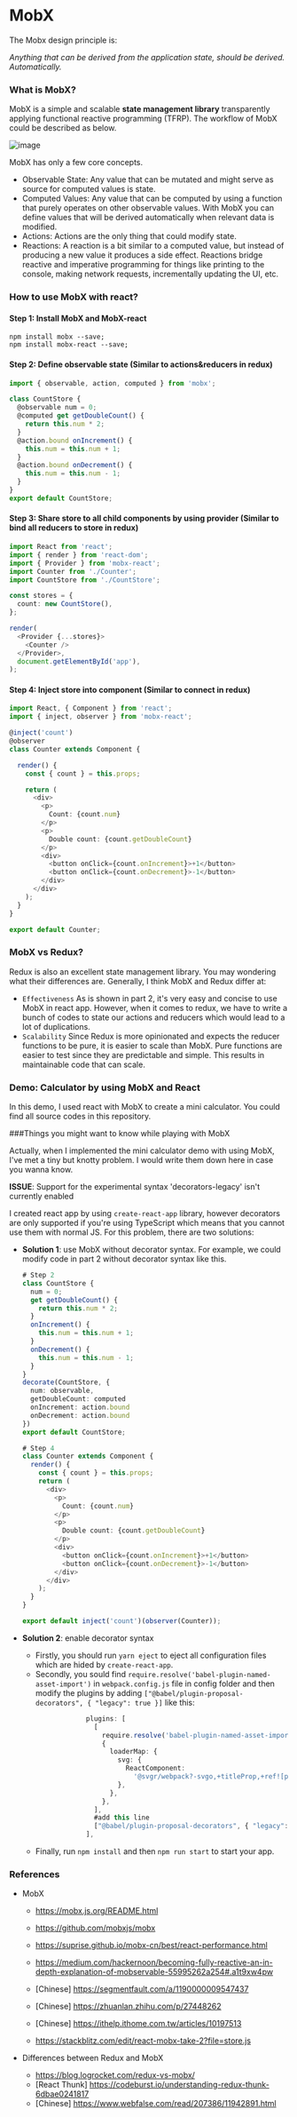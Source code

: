 # MobX



The Mobx design principle is:

*Anything that can be derived from the application state, should be derived. Automatically.*



### What is MobX?

MobX is a simple and scalable **state management library** transparently applying functional reactive programming (TFRP). The workflow of MobX could be described as below.

![image](./flow.png)

MobX has only a few core concepts. 

* Observable State: Any value that can be mutated and might serve as source for computed values is state. 
* Computed Values: Any value that can be computed by using a function that purely operates on other observable values. With MobX you can define values that will be derived automatically when relevant data is modified.
* Actions: Actions are the only thing that could modify state.
* Reactions: A reaction is a bit similar to a computed value, but instead of producing a new value it produces a side effect. Reactions bridge reactive and imperative programming for things like printing to the console, making network requests, incrementally updating the UI, etc. 



### How to use MobX with react?

#### Step 1: Install MobX and MobX-react

```node
npm install mobx --save;
npm install mobx-react --save;
```

#### Step 2: Define observable state (Similar to actions&reducers in redux)

```typescript
import { observable, action, computed } from 'mobx';

class CountStore {
  @observable num = 0;            
  @computed get getDoubleCount() {
    return this.num * 2;
  }
  @action.bound onIncrement() {
    this.num = this.num + 1;
  }
  @action.bound onDecrement() {
    this.num = this.num - 1;
  }
}
export default CountStore;
```

#### Step 3: Share store to all child components by using provider (Similar to bind all reducers to store in redux)

```typescript
import React from 'react';
import { render } from 'react-dom';
import { Provider } from 'mobx-react';
import Counter from './Counter';
import CountStore from './CountStore';

const stores = {
  count: new CountStore(),
};

render(
  <Provider {...stores}>
    <Counter />
  </Provider>,
  document.getElementById('app'),
);
```

#### Step 4: Inject store into component (Similar to connect in redux)

```typescript
import React, { Component } from 'react';
import { inject, observer } from 'mobx-react';

@inject('count')
@observer
class Counter extends Component {

  render() {
    const { count } = this.props;

    return (
      <div>
        <p>
          Count: {count.num}
        </p>
        <p>
          Double count: {count.getDoubleCount}
        </p>
        <div>
          <button onClick={count.onIncrement}>+1</button>
          <button onClick={count.onDecrement}>-1</button>
        </div>
      </div>
    );
  }
}

export default Counter;
```



### MobX vs Redux?

Redux is also an excellent state management library. You may wondering what their differences are. Generally, I think MobX and Redux differ at: 

* `Effectiveness` As is shown in part 2, it's very easy and concise to use MobX in react app. However, when it comes to redux, we have to write a bunch of codes to state our actions and reducers which would lead to a lot of duplications. 
* `Scalability` Since Redux is more opinionated and expects the reducer functions to be pure, it is easier to scale than MobX. Pure functions are easier to test since they are predictable and simple. This results in maintainable code that can scale. 



### Demo: Calculator by using MobX and React

In this demo, I used react with MobX to create a mini calculator. You could find all source codes in this repository.  



###Things you might want to know while playing with MobX

Actually, when I implemented the mini calculator demo with using MobX, I've met a tiny but knotty problem. I would write them down here in case you wanna know. 

**ISSUE**: Support for the experimental syntax 'decorators-legacy' isn't currently enabled

I created react app by using `create-react-app` library, however decorators are only supported if you're using TypeScript which means that you cannot use them with normal JS. For this problem, there are two solutions:

* **Solution 1**: use MobX without decorator syntax. For example, we could modify code in part 2 without decorator syntax like this. 

  ```typescript
  # Step 2
  class CountStore {
    num = 0;            
    get getDoubleCount() {
      return this.num * 2;
    }
    onIncrement() {
      this.num = this.num + 1;
    }
    onDecrement() {
      this.num = this.num - 1;
    }
  }
  decorate(CountStore, {
    num: observable,
    getDoubleCount: computed
    onIncrement: action.bound
    onDecrement: action.bound
  })
  export default CountStore;
  
  # Step 4
  class Counter extends Component {
    render() {
      const { count } = this.props;
      return (
        <div>
          <p>
            Count: {count.num}
          </p>
          <p>
            Double count: {count.getDoubleCount}
          </p>
          <div>
            <button onClick={count.onIncrement}>+1</button>
            <button onClick={count.onDecrement}>-1</button>
          </div>
        </div>
      );
    }
  }
  
  export default inject('count')(observer(Counter));
  ```

* **Solution 2**: enable decorator syntax

  * Firstly, you should run `yarn eject` to eject all configuration files which are hided by `create-react-app`. 
  * Secondly, you sould find `require.resolve('babel-plugin-named-asset-import')` in `webpack.config.js` file in config folder and then modify the plugins by adding `["@babel/plugin-proposal-decorators", { "legacy": true }]` like this:

  ```typescript
                  plugins: [
                    [
                      require.resolve('babel-plugin-named-asset-import'),
                      {
                        loaderMap: {
                          svg: {
                            ReactComponent:
                              '@svgr/webpack?-svgo,+titleProp,+ref![path]',
                          },
                        },
                      },
                    ],
                    #add this line
                    ["@babel/plugin-proposal-decorators", { "legacy": true }] 
                  ],
  ```

  * Finally, run `npm install` and then `npm run start` to start your app. 

  

### References

* MobX

  * https://mobx.js.org/README.html

  * https://github.com/mobxjs/mobx
  * https://suprise.github.io/mobx-cn/best/react-performance.html
  * https://medium.com/hackernoon/becoming-fully-reactive-an-in-depth-explanation-of-mobservable-55995262a254#.a1t9xw4pw
  * [Chinese] https://segmentfault.com/a/1190000009547437
  * [Chinese] https://zhuanlan.zhihu.com/p/27448262
  * [Chinese] https://ithelp.ithome.com.tw/articles/10197513
  * https://stackblitz.com/edit/react-mobx-take-2?file=store.js

* Differences between Redux and MobX
  * https://blog.logrocket.com/redux-vs-mobx/
  * [React Thunk] https://codeburst.io/understanding-redux-thunk-6dbae0241817
  * [Chinese] https://www.webfalse.com/read/207386/11942891.html